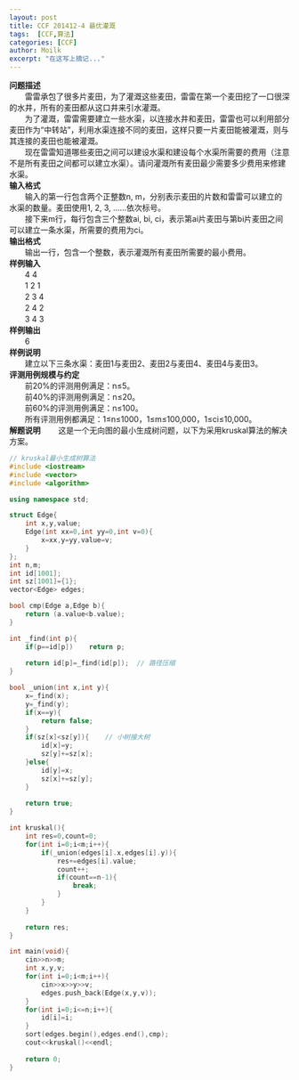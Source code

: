 ```yaml
---
layout: post
title: CCF 201412-4 最优灌溉
tags:  [CCF,算法]
categories: [CCF]
author: Moilk
excerpt: "在这写上摘记..."
---
```


**问题描述**  
　　雷雷承包了很多片麦田，为了灌溉这些麦田，雷雷在第一个麦田挖了一口很深的水井，所有的麦田都从这口井来引水灌溉。  
　　为了灌溉，雷雷需要建立一些水渠，以连接水井和麦田，雷雷也可以利用部分麦田作为“中转站”，利用水渠连接不同的麦田，这样只要一片麦田能被灌溉，则与其连接的麦田也能被灌溉。  
　　现在雷雷知道哪些麦田之间可以建设水渠和建设每个水渠所需要的费用（注意不是所有麦田之间都可以建立水渠）。请问灌溉所有麦田最少需要多少费用来修建水渠。  
**输入格式**  
　　输入的第一行包含两个正整数n, m，分别表示麦田的片数和雷雷可以建立的水渠的数量。麦田使用1, 2, 3, ……依次标号。  
　　接下来m行，每行包含三个整数ai, bi, ci，表示第ai片麦田与第bi片麦田之间可以建立一条水渠，所需要的费用为ci。  
**输出格式**  
　　输出一行，包含一个整数，表示灌溉所有麦田所需要的最小费用。  
**样例输入**  
　　4 4  
　　1 2 1  
　　2 3 4  
　　2 4 2  
　　3 4 3  
**样例输出**  
　　6  
**样例说明**  
　　建立以下三条水渠：麦田1与麦田2、麦田2与麦田4、麦田4与麦田3。  
**评测用例规模与约定**  
　　前20%的评测用例满足：n≤5。  
　　前40%的评测用例满足：n≤20。  
　　前60%的评测用例满足：n≤100。  
　　所有评测用例都满足：1≤n≤1000，1≤m≤100,000，1≤ci≤10,000。  
**解题说明**
　　这是一个无向图的最小生成树问题，以下为采用kruskal算法的解决方案。  

```cpp
// kruskal最小生成树算法 
#include <iostream>
#include <vector>
#include <algorithm>

using namespace std;

struct Edge{
	int x,y,value;
	Edge(int xx=0,int yy=0,int v=0){
		x=xx,y=yy,value=v;
	}
};
int n,m;
int id[1001];
int sz[1001]={1};
vector<Edge> edges;

bool cmp(Edge a,Edge b){
	return (a.value<b.value);
}

int _find(int p){
	if(p==id[p])	return p;
	
	return id[p]=_find(id[p]);	// 路径压缩 
}

bool _union(int x,int y){
	x=_find(x);
	y=_find(y);
	if(x==y){
		return false;
	}
	if(sz[x]<sz[y]){	// 小树接大树 
		id[x]=y;
		sz[y]+=sz[x];
	}else{
		id[y]=x;
		sz[x]+=sz[y];
	}
	
	return true;
}

int kruskal(){
	int res=0,count=0;
	for(int i=0;i<m;i++){
		if(_union(edges[i].x,edges[i].y)){
			res+=edges[i].value;
			count++;
			if(count==n-1){
				break;
			}
		}
	}
	
	return res;
}

int main(void){
	cin>>n>>m;
	int x,y,v;
	for(int i=0;i<m;i++){
		cin>>x>>y>>v;
		edges.push_back(Edge(x,y,v));
	}
	for(int i=0;i<=n;i++){
		id[i]=i;
	}
	sort(edges.begin(),edges.end(),cmp);
	cout<<kruskal()<<endl;
	
	return 0;
}
```